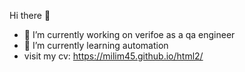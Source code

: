  Hi there 👋

- 🔭 I’m currently working on verifoe as a qa engineer
- 🌱 I’m currently learning automation 
- visit my cv:
https://milim45.github.io/html2/

